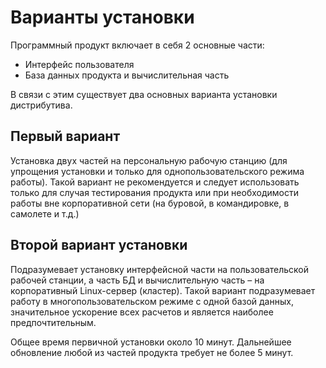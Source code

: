 # Варианты установки

Программный продукт включает в себя 2 основные части:

- Интерфейс пользователя
- База данных продукта и вычислительная часть

В связи с этим существует два основных варианта установки дистрибутива.

## Первый вариант

Установка двух частей на персональную рабочую станцию (для упрощения установки и только для однопользовательского режима работы). Такой вариант не рекомендуется и следует использовать только для случая тестирования продукта или при необходимости работы вне корпоративной сети (на буровой, в командировке, в самолете и т.д.)


## Второй вариант установки

Подразумевает установку интерфейсной части на пользовательской рабочей станции, а часть БД и вычислительную часть – на корпоративный Linux-сервер (кластер). Такой вариант подразумевает работу в многопользовательском режиме с одной базой данных, значительное ускорение всех расчетов и является наиболее предпочтительным.

Общее время первичной установки около 10 минут. Дальнейшее обновление любой из частей продукта требует не более 5 минут.


